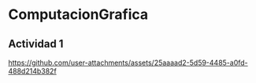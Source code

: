 # ComputacionGrafica
## Actividad 1


https://github.com/user-attachments/assets/25aaaad2-5d59-4485-a0fd-488d214b382f

